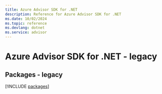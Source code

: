 ```yaml
---
title: Azure Advisor SDK for .NET
description: Reference for Azure Advisor SDK for .NET
ms.date: 10/02/2024
ms.topic: reference
ms.devlang: dotnet
ms.service: advisor
---
```

# Azure Advisor SDK for .NET - legacy
## Packages - legacy
[!INCLUDE [packages](advisor-index.md)]